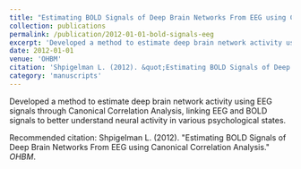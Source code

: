 ```yaml
---
title: "Estimating BOLD Signals of Deep Brain Networks From EEG using Canonical Correlation Analysis"
collection: publications
permalink: /publication/2012-01-01-bold-signals-eeg
excerpt: 'Developed a method to estimate deep brain network activity using EEG signals through Canonical Correlation Analysis, linking EEG and BOLD signals to better understand neural activity in various psychological states.'
date: 2012-01-01
venue: 'OHBM'
citation: 'Shpigelman L. (2012). &quot;Estimating BOLD Signals of Deep Brain Networks From EEG using Canonical Correlation Analysis.&quot; <i>OHBM</i>.'
category: 'manuscripts'
---
```

Developed a method to estimate deep brain network activity using EEG signals through Canonical Correlation Analysis, linking EEG and BOLD signals to better understand neural activity in various psychological states.

Recommended citation: Shpigelman L. (2012). "Estimating BOLD Signals of Deep Brain Networks From EEG using Canonical Correlation Analysis." <i>OHBM</i>.